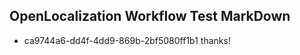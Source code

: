## OpenLocalization Workflow Test MarkDown
* ca9744a6-dd4f-4dd9-869b-2bf5080ff1b1 thanks!

<!--HONumber=Jul16_HO2-->


